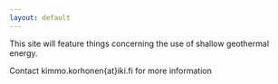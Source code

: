 ```yaml
---
layout: default
---
```

This site will feature things concerning the use of shallow geothermal energy.

Contact kimmo.korhonen{at}iki.fi for more information
